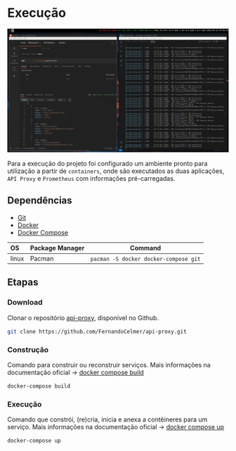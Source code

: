 # Execução

![](image_execution.png)

Para a execução do projeto foi configurado um ambiente pronto para utilização a partir de `containers`, onde são executados as duas aplicações, `API Proxy` e `Prometheus` com informações pré-carregadas.

## Dependências

- [Git](https://git-scm.com/)
- [Docker](https://www.docker.com/)
- [Docker Compose](https://docs.docker.com/compose/)

| OS         | Package Manager  | Command                                |
|:---------- |:---------------- | :------------------------------------: | 
| linux      | Pacman           |  `pacman -S docker docker-compose git` |

## Etapas

### Download

Clonar o repositório [api-proxy](https://github.com/FernandoCelmer/api-proxy), disponível no Github.

```bash
git clone https://github.com/FernandoCelmer/api-proxy.git
```

### Construção

Comando para construir ou reconstruir serviços. Mais informações na documentação oficial -> [docker compose build](https://docs.docker.com/engine/reference/commandline/compose_build/)

```bash
docker-compose build
```

### Execução
Comando que constrói, (re)cria, inicia e anexa a contêineres para um serviço. Mais informações na documentação oficial -> [docker compose up](https://docs.docker.com/engine/reference/commandline/compose_up/)

```bash
docker-compose up
```
